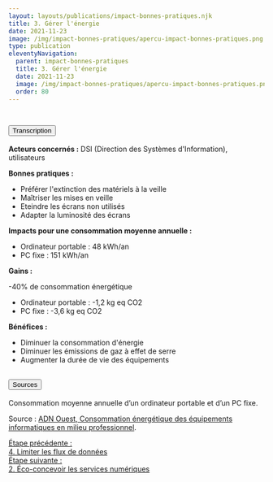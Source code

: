 ```yaml
---
layout: layouts/publications/impact-bonnes-pratiques.njk
title: 3. Gérer l'énergie 
date: 2021-11-23
image: /img/impact-bonnes-pratiques/apercu-impact-bonnes-pratiques.png
type: publication
eleventyNavigation:
  parent: impact-bonnes-pratiques
  title: 3. Gérer l'énergie
  date: 2021-11-23
  image: /img/impact-bonnes-pratiques/apercu-impact-bonnes-pratiques.png
  order: 80
---
```


<img src="/img/impact-bonnes-pratiques/sd/BPN3-GererEnergie.png" class="fr-responsive-img" alt="" />

<section class="fr-accordion">
  <h2 class="fr-accordion__title">
    <button class="fr-accordion__btn" aria-expanded="false" aria-controls="accordion-transcription">Transcription</button>
  </h2>
  <div class="fr-collapse" id="accordion-transcription">

**Acteurs concernés :** DSI (Direction des Systèmes d'Information), utilisateurs

**Bonnes pratiques :**

  * Préférer l'extinction des matériels à la veille
  * Maîtriser les mises en veille
  * Eteindre les écrans non utilisés
  * Adapter la luminosité des écrans  

**Impacts pour une consommation moyenne annuelle :**

  * Ordinateur portable : 48 kWh/an
  * PC fixe : 151 kWh/an
  
**Gains :**
    
-40% de consommation énergétique 
  * Ordinateur portable : -1,2 kg eq CO2
  * PC fixe : -3,6 kg eq CO2

**Bénéfices :**

  * Diminuer la consommation d'énergie
  * Diminuer les émissions de gaz à effet de serre
  * Augmenter la durée de vie des équipements
    
</div>

  <h2 class="fr-accordion__title">
    <button class="fr-accordion__btn" aria-expanded="false" aria-controls="accordion-sources">Sources</button>
  </h2>
  <div class="fr-collapse" id="accordion-sources">

Consommation moyenne annuelle d’un ordinateur portable et d’un PC fixe.

Source : [ADN Ouest, Consommation énergétique des équipements informatiques en milieu professionnel](https://librairie.ademe.fr/urbanisme-et-batiment/2431-livre-blanc-consommation-energetiquedes-equipements-informatiques-en-milieu-professionnel.html).

  </div>
</section>

<nav class="fr-grid-row fr-grid-row--gutters fr-py-3w">
  <div class="fr-col-12 fr-col-sm-6 fr-col-md-6">
    <a class="fr-link fr-fi-arrow-left-line fr-link--icon-left" href="/publications/impact-bonnes-pratiques/bonne-pratique-4-limiter-les-flux-de-donnees/">Étape précédente :<br />4. Limiter les flux de données</a>
  </div>
  
  <div class="fr-col-12 fr-col-sm-6 fr-col-md-6 text-align--right">
    <a class="fr-link fr-fi-arrow-right-line fr-link--icon-right" href="/publications/impact-bonnes-pratiques/bonne-pratique-2-ecoconcevoir-service-numerique/">Étape suivante :<br />2. Éco-concevoir les services numériques</a>
  </div>
</nav>
